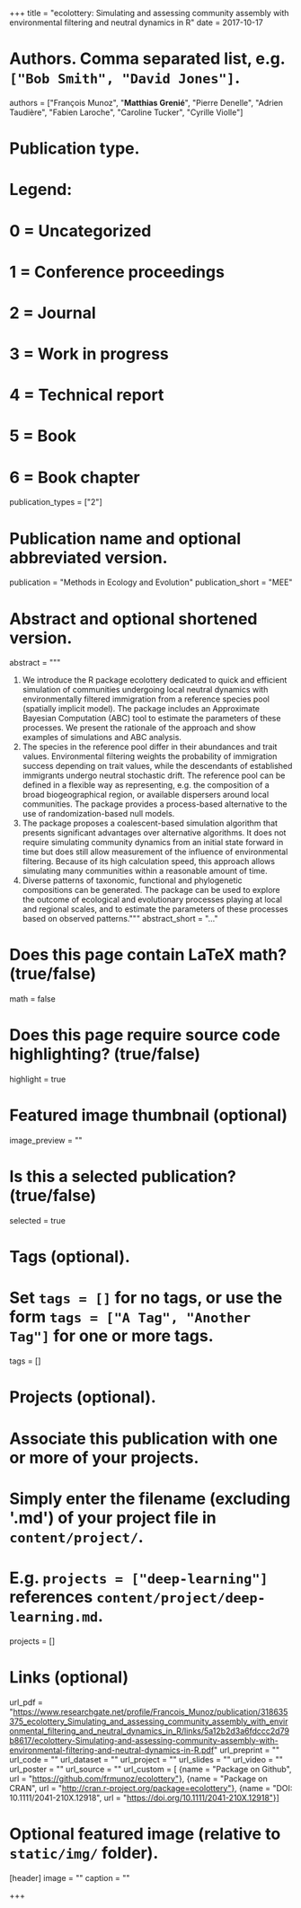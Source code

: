 +++
title = "ecolottery: Simulating and assessing community assembly with environmental filtering and neutral dynamics in R"
date = 2017-10-17

# Authors. Comma separated list, e.g. `["Bob Smith", "David Jones"]`.
authors = ["François Munoz", "**Matthias Grenié**", "Pierre Denelle",
           "Adrien Taudière", "Fabien Laroche", "Caroline Tucker",
           "Cyrille Violle"]

# Publication type.
# Legend:
# 0 = Uncategorized
# 1 = Conference proceedings
# 2 = Journal
# 3 = Work in progress
# 4 = Technical report
# 5 = Book
# 6 = Book chapter
publication_types = ["2"]

# Publication name and optional abbreviated version.
publication = "Methods in Ecology and Evolution"
publication_short = "MEE"

# Abstract and optional shortened version.
abstract = """
1. We introduce the R package ecolottery dedicated to quick and efficient simulation of communities undergoing local neutral dynamics with environmentally filtered immigration from a reference species pool (spatially implicit model). The package includes an Approximate Bayesian Computation (ABC) tool to estimate the parameters of these processes. We present the rationale of the approach and show examples of simulations and ABC analysis.
2. The species in the reference pool differ in their abundances and trait values. Environmental filtering weights the probability of immigration success depending on trait values, while the descendants of established immigrants undergo neutral stochastic drift. The reference pool can be defined in a flexible way as representing, e.g. the composition of a broad biogeographical region, or available dispersers around local communities. The package provides a process-based alternative to the use of randomization-based null models.
3. The package proposes a coalescent-based simulation algorithm that presents significant advantages over alternative algorithms. It does not require simulating community dynamics from an initial state forward in time but does still allow measurement of the influence of environmental filtering. Because of its high calculation speed, this approach allows simulating many communities within a reasonable amount of time.
4. Diverse patterns of taxonomic, functional and phylogenetic compositions can be generated. The package can be used to explore the outcome of ecological and evolutionary processes playing at local and regional scales, and to estimate the parameters of these processes based on observed patterns."""
abstract_short = "..."

# Does this page contain LaTeX math? (true/false)
math = false

# Does this page require source code highlighting? (true/false)
highlight = true

# Featured image thumbnail (optional)
image_preview = ""

# Is this a selected publication? (true/false)
selected = true

# Tags (optional).
#   Set `tags = []` for no tags, or use the form `tags = ["A Tag", "Another Tag"]` for one or more tags.
tags = []

# Projects (optional).
#   Associate this publication with one or more of your projects.
#   Simply enter the filename (excluding '.md') of your project file in `content/project/`.
#   E.g. `projects = ["deep-learning"]` references `content/project/deep-learning.md`.
projects = []

# Links (optional)
url_pdf = "https://www.researchgate.net/profile/Francois_Munoz/publication/318635375_ecolottery_Simulating_and_assessing_community_assembly_with_environmental_filtering_and_neutral_dynamics_in_R/links/5a12b2d3a6fdccc2d79b8617/ecolottery-Simulating-and-assessing-community-assembly-with-environmental-filtering-and-neutral-dynamics-in-R.pdf"
url_preprint = ""
url_code = ""
url_dataset = ""
url_project = ""
url_slides = ""
url_video = ""
url_poster = ""
url_source = ""
url_custom = [
    {name = "Package on Github", url = "https://github.com/frmunoz/ecolottery"},
    {name = "Package on CRAN", url = "http://cran.r-project.org/package=ecolottery"},
    {name = "DOI: 10.1111/2041-210X.12918", url = "https://doi.org/10.1111/2041-210X.12918"}]

# Optional featured image (relative to `static/img/` folder).
[header]
image = ""
caption = ""

+++
